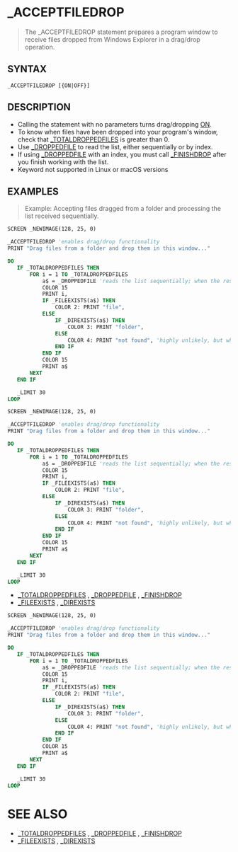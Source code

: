 # _ACCEPTFILEDROP
> The _ACCEPTFILEDROP statement prepares a program window to receive files dropped from Windows Explorer in a drag/drop operation.

## SYNTAX
`_ACCEPTFILEDROP [{ON|OFF}]`

## DESCRIPTION
* Calling the statement with no parameters turns drag/dropping [ON](ON.md).
* To know when files have been dropped into your program's window, check that [_TOTALDROPPEDFILES](_TOTALDROPPEDFILES.md) is greater than 0.
* Use [_DROPPEDFILE](_DROPPEDFILE.md) to read the list, either sequentially or by index.
* If using [_DROPPEDFILE](_DROPPEDFILE.md) with an index, you must call [_FINISHDROP](_FINISHDROP.md) after you finish working with the list.
* Keyword not supported in Linux or macOS versions


## EXAMPLES
> Example: Accepting files dragged from a folder and processing the list received sequentially.

```vb
SCREEN _NEWIMAGE(128, 25, 0)

_ACCEPTFILEDROP 'enables drag/drop functionality
PRINT "Drag files from a folder and drop them in this window..."

DO
   IF _TOTALDROPPEDFILES THEN
       FOR i = 1 TO _TOTALDROPPEDFILES
           a$ = _DROPPEDFILE 'reads the list sequentially; when the result is empty ("") it means the list is over
           COLOR 15
           PRINT i,
           IF _FILEEXISTS(a$) THEN
               COLOR 2: PRINT "file",
           ELSE
               IF _DIREXISTS(a$) THEN
                   COLOR 3: PRINT "folder",
               ELSE
                   COLOR 4: PRINT "not found", 'highly unlikely, but who knows?
               END IF
           END IF
           COLOR 15
           PRINT a$
       NEXT
   END IF

   _LIMIT 30
LOOP
```


```vb
SCREEN _NEWIMAGE(128, 25, 0)

_ACCEPTFILEDROP 'enables drag/drop functionality
PRINT "Drag files from a folder and drop them in this window..."

DO
   IF _TOTALDROPPEDFILES THEN
       FOR i = 1 TO _TOTALDROPPEDFILES
           a$ = _DROPPEDFILE 'reads the list sequentially; when the result is empty ("") it means the list is over
           COLOR 15
           PRINT i,
           IF _FILEEXISTS(a$) THEN
               COLOR 2: PRINT "file",
           ELSE
               IF _DIREXISTS(a$) THEN
                   COLOR 3: PRINT "folder",
               ELSE
                   COLOR 4: PRINT "not found", 'highly unlikely, but who knows?
               END IF
           END IF
           COLOR 15
           PRINT a$
       NEXT
   END IF

   _LIMIT 30
LOOP
```

* [_TOTALDROPPEDFILES](_TOTALDROPPEDFILES.md) , [_DROPPEDFILE](_DROPPEDFILE.md) , [_FINISHDROP](_FINISHDROP.md)
* [_FILEEXISTS](_FILEEXISTS.md) , [_DIREXISTS](_DIREXISTS.md)

```vb
SCREEN _NEWIMAGE(128, 25, 0)

_ACCEPTFILEDROP 'enables drag/drop functionality
PRINT "Drag files from a folder and drop them in this window..."

DO
   IF _TOTALDROPPEDFILES THEN
       FOR i = 1 TO _TOTALDROPPEDFILES
           a$ = _DROPPEDFILE 'reads the list sequentially; when the result is empty ("") it means the list is over
           COLOR 15
           PRINT i,
           IF _FILEEXISTS(a$) THEN
               COLOR 2: PRINT "file",
           ELSE
               IF _DIREXISTS(a$) THEN
                   COLOR 3: PRINT "folder",
               ELSE
                   COLOR 4: PRINT "not found", 'highly unlikely, but who knows?
               END IF
           END IF
           COLOR 15
           PRINT a$
       NEXT
   END IF

   _LIMIT 30
LOOP
```



# SEE ALSO
* [_TOTALDROPPEDFILES](_TOTALDROPPEDFILES.md) , [_DROPPEDFILE](_DROPPEDFILE.md) , [_FINISHDROP](_FINISHDROP.md)
* [_FILEEXISTS](_FILEEXISTS.md) , [_DIREXISTS](_DIREXISTS.md)

